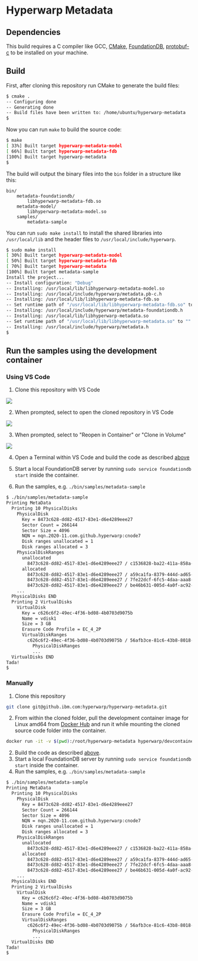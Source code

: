 # Hyperwarp Metadata

## Dependencies

This build requires a C compiler like GCC, [CMake](https://cmake.org), [FoundationDB](https://github.com/apple/foundationdb), [protobuf-c](https://github.com/protobuf-c/protobuf-c) to be installed on your machine.

## Build

First, after cloning this repository run CMake to generate the build files:

```bash
$ cmake .
-- Configuring done
-- Generating done
-- Build files have been written to: /home/ubuntu/hyperwarp-metadata
$
```

Now you can run `make` to build the source code:

```bash
$ make
[ 33%] Built target hyperwarp-metadata-model
[ 66%] Built target hyperwarp-metadata-fdb
[100%] Built target hyperwarp-metadata
$
```

The build will output the binary files into the `bin` folder in a structure like this:

```
bin/
    metadata-foundationdb/
        libhyperwarp-metadata-fdb.so
    metadata-model/
        libhyperwarp-metadata-model.so
    samples/
        metadata-sample
```

You can run `sudo make install` to install the shared libraries into `/usr/local/lib` and the header files to `/usr/local/include/hyperwarp`.

```bash
$ sudo make install
[ 30%] Built target hyperwarp-metadata-model
[ 50%] Built target hyperwarp-metadata-fdb
[ 70%] Built target hyperwarp-metadata
[100%] Built target metadata-sample
Install the project...
-- Install configuration: "Debug"
-- Installing: /usr/local/lib/libhyperwarp-metadata-model.so
-- Installing: /usr/local/include/hyperwarp/metadata.pb-c.h
-- Installing: /usr/local/lib/libhyperwarp-metadata-fdb.so
-- Set runtime path of "/usr/local/lib/libhyperwarp-metadata-fdb.so" to ""
-- Installing: /usr/local/include/hyperwarp/metadata-foundationdb.h
-- Installing: /usr/local/lib/libhyperwarp-metadata.so
-- Set runtime path of "/usr/local/lib/libhyperwarp-metadata.so" to ""
-- Installing: /usr/local/include/hyperwarp/metadata.h
$
```

## Run the samples using the development container

### Using VS Code

1. Clone this repository with VS Code

![](assets/vscode_step1_clone_repo.png)

2. When prompted, select to open the cloned repository in VS Code

![](assets/vscode_step2_open_cloned_repo.png)

3. When prompted, select to "Reopen in Container" or "Clone in Volume"

![](assets/vscode_step3_reopen_in_container.png)

4. Open a Terminal within VS Code and build the code as described [above](README.md#build)

5. Start a local FoundationDB server by running `sudo service foundationdb start` inside the container.

6. Run the samples, e.g. `./bin/samples/metadata-sample`

```bash
$ ./bin/samples/metadata-sample
Printing MetaData
  Printing 10 PhysicalDisks
    PhysicalDisk
      Key = 8473c628-dd82-4517-83e1-d6e4289eee27
      Sector Count = 266144
      Sector Size = 4096
      NQN = nqn.2020-11.com.github.hyperwarp:cnode7
      Disk ranges unallocated = 1
      Disk ranges allocated = 3
    PhysicalDiskRanges
      unallocated
        8473c628-dd82-4517-83e1-d6e4289eee27 / c1536828-ba22-411a-858a-e87a63811dfd
      allocated
        8473c628-dd82-4517-83e1-d6e4289eee27 / a59ca1fa-8379-444d-ad65-8d15c4c3db2d
        8473c628-dd82-4517-83e1-d6e4289eee27 / 7fe22dcf-6fc5-4daa-aaa8-db2b55c9b69a
        8473c628-dd82-4517-83e1-d6e4289eee27 / be46b631-005d-4a0f-ac92-dc3f2828eb1a
    ...
  PhysicalDisks END
  Printing 2 VirtualDisks
    VirtualDisk
      Key = c626c6f2-49ec-4f36-bd08-4b0703d9075b
      Name = vdisk1
      Size = 3 GB
      Erasure Code Profile = EC_4_2P
      VirtualDiskRanges
        c626c6f2-49ec-4f36-bd08-4b0703d9075b / 56afb3ce-81c6-43b8-8018-c054fb3696ba
          PhysicalDiskRanges
          ...
  VirtualDisks END
Tada!
$
```

### Manually

1. Clone this repository

```bash
git clone git@github.ibm.com:hyperwarp/hyperwarp-metadata.git
```

2. From within the cloned folder, pull the development container image for Linux amd64 from [Docker Hub](https://hub.docker.com/r/hyperwarp/devcontainer) and run it while mounting the cloned source code folder into the container.

```bash
docker run -it -v $(pwd):/root/hyperwarp-metadata hyperwarp/devcontainer:latest
```

2. Build the code as described [above](README.md#build).
3. Start a local FoundationDB server by running `sudo service foundationdb start` inside the container.
4. Run the samples, e.g. `./bin/samples/metadata-sample`

```bash
$ ./bin/samples/metadata-sample
Printing MetaData
  Printing 10 PhysicalDisks
    PhysicalDisk
      Key = 8473c628-dd82-4517-83e1-d6e4289eee27
      Sector Count = 266144
      Sector Size = 4096
      NQN = nqn.2020-11.com.github.hyperwarp:cnode7
      Disk ranges unallocated = 1
      Disk ranges allocated = 3
    PhysicalDiskRanges
      unallocated
        8473c628-dd82-4517-83e1-d6e4289eee27 / c1536828-ba22-411a-858a-e87a63811dfd
      allocated
        8473c628-dd82-4517-83e1-d6e4289eee27 / a59ca1fa-8379-444d-ad65-8d15c4c3db2d
        8473c628-dd82-4517-83e1-d6e4289eee27 / 7fe22dcf-6fc5-4daa-aaa8-db2b55c9b69a
        8473c628-dd82-4517-83e1-d6e4289eee27 / be46b631-005d-4a0f-ac92-dc3f2828eb1a
    ...
  PhysicalDisks END
  Printing 2 VirtualDisks
    VirtualDisk
      Key = c626c6f2-49ec-4f36-bd08-4b0703d9075b
      Name = vdisk1
      Size = 3 GB
      Erasure Code Profile = EC_4_2P
      VirtualDiskRanges
        c626c6f2-49ec-4f36-bd08-4b0703d9075b / 56afb3ce-81c6-43b8-8018-c054fb3696ba
          PhysicalDiskRanges
          ...
  VirtualDisks END
Tada!
$
```
